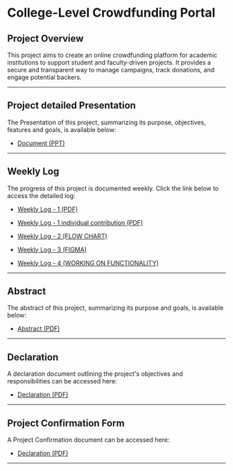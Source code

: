 # College-Level Crowdfunding Portal

## Project Overview
This project aims to create an online crowdfunding platform for academic institutions to support student and faculty-driven projects. It provides a secure and transparent way to manage campaigns, track donations, and engage potential backers.

---

## Project detailed Presentation
The Presentation of this project, summarizing its purpose, objectives, features and goals, is available below:

- [Document (PPT)](https://docs.google.com/presentation/d/1SbJcNVY5JBi-R5y5AcQ2_47_n8NCdLSrDjWWs_d2InQ/edit?usp=sharing)

---


## Weekly Log
The progress of this project is documented weekly. Click the link below to access the detailed log:

- [Weekly Log - 1 (PDF)](docs/week1-log.pdf)

- [Weekly Log - 1 individual contribution (PDF)](docs/week-1.pdf)

- [Weekly Log - 2 (FLOW CHART)](docs/week-2.pdf)

- [Weekly Log - 3 (FIGMA)](docs/week3-log.md)

- [Weekly Log - 4 (WORKING ON FUNCTIONALITY)](docs/week4-log.md)
---


## Abstract
The abstract of this project, summarizing its purpose and goals, is available below:

- [Abstract (PDF)](https://docs.google.com/document/d/e/2PACX-1vQwan-XKZvt3Dy5pA3wfO8hcgpCz8Fr90D71qGB71n0qMxfyVDftOAl-2O9VmZU3iGXQZxCu4RprYAd/pub)

---

## Declaration
A declaration document outlining the project's objectives and responsibilities can be accessed here:

- [Declaration (PDF)](docs/211CS105-DF-21.01.2025.pdf)

---

## Project Confirmation Form
A Project Confirmation document can be accessed here:

- [Declaration (PDF)](docs/211CS105-CF-21.01.2025.pdf)

---


